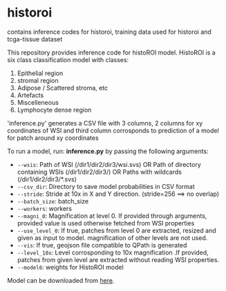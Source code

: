 # historoi
contains inference codes for historoi, training data used for historoi and tcga-tissue dataset


This repository provides inference code for histoROI model.
HistoROI is a six class classification model with classes:
1. Epithelial region
2. stromal region
3. Adipose / Scattered stroma, etc
4. Artefacts
5. Miscelleneous
6. Lymphocyte dense region

'inference.py' generates a CSV file with 3 columns, 2 columns for xy coordinates of WSI and third column corrosponds to prediction of a model for patch around xy coordinates

To run a model, run:
**inference.py** by passing the following arguments:
*  `--wsis`: Path of WSI (/dir1/dir2/dir3/wsi.svs) OR Path of directory containing WSIs (/dir1/dir2/dir3/) OR Paths with wildcards (/dir1/dir2/dir3/*.svs)
*  `--csv_dir`: Directory to save model probabilities in CSV format
*  `--stride`: Stride at 10x in X and Y direction. (stride=256 ==> no overlap)
*  `--batch_size`: batch_size
*  `--workers`: workers
*  `--magni_0`: Magnification at level 0. If provided through arguments, provided value is used otherwise fetched from WSI properties
*  `--use_level_0`: If true, patches from level 0 are extracted, resized and given as input to model. magnification of other levels are not used.
*  `--vis`: If true, geojson file compatible to QPath is generated
*  `--level_10x`: Level corrosponding to 10x magnification .If provided, patches from given level are extracted without reading WSI properties.
*  `--model6`: weights for HistoROI model

Model can be downloaded from [here](https://drive.google.com/file/d/1-nFuLI55PjI_v_0liRIka8PpuhGqO72a/view?usp=sharing).
